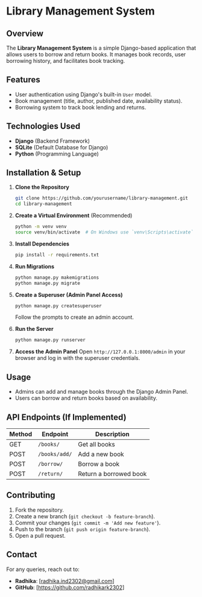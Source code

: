 # Library Management System

## Overview
The **Library Management System** is a simple Django-based application that allows users to borrow and return books. It manages book records, user borrowing history, and facilitates book tracking.

## Features
- User authentication using Django's built-in `User` model.
- Book management (title, author, published date, availability status).
- Borrowing system to track book lending and returns.

## Technologies Used
- **Django** (Backend Framework)
- **SQLite** (Default Database for Django)
- **Python** (Programming Language)

## Installation & Setup

1. **Clone the Repository**
   ```bash
   git clone https://github.com/yourusername/library-management.git
   cd library-management
   ```

2. **Create a Virtual Environment** (Recommended)
   ```bash
   python -m venv venv
   source venv/bin/activate  # On Windows use `venv\Scripts\activate`
   ```

3. **Install Dependencies**
   ```bash
   pip install -r requirements.txt
   ```

4. **Run Migrations**
   ```bash
   python manage.py makemigrations
   python manage.py migrate
   ```

5. **Create a Superuser (Admin Panel Access)**
   ```bash
   python manage.py createsuperuser
   ```
   Follow the prompts to create an admin account.

6. **Run the Server**
   ```bash
   python manage.py runserver
   ```

7. **Access the Admin Panel**
   Open `http://127.0.0.1:8000/admin` in your browser and log in with the superuser credentials.

## Usage
- Admins can add and manage books through the Django Admin Panel.
- Users can borrow and return books based on availability.

## API Endpoints (If Implemented)
| Method | Endpoint | Description |
|--------|----------|-------------|
| GET | `/books/` | Get all books |
| POST | `/books/add/` | Add a new book |
| POST | `/borrow/` | Borrow a book |
| POST | `/return/` | Return a borrowed book |

## Contributing
1. Fork the repository.
2. Create a new branch (`git checkout -b feature-branch`).
3. Commit your changes (`git commit -m 'Add new feature'`).
4. Push to the branch (`git push origin feature-branch`).
5. Open a pull request.

## Contact
For any queries, reach out to:
- **Radhika**: [radhika.ind2302@gmail.com]
- **GitHub**: [https://github.com/radhikark2302]

